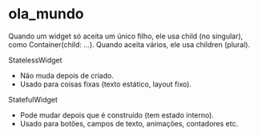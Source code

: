 # ola_mundo


Quando um widget só aceita um único filho, ele usa child (no singular), como Container(child: ...).
Quando aceita vários, ele usa children (plural).


StatelessWidget
* Não muda depois de criado.
* Usado para coisas fixas (texto estático, layout fixo).

StatefulWidget
* Pode mudar depois que é construído (tem estado interno).
* Usado para botões, campos de texto, animações, contadores etc.

